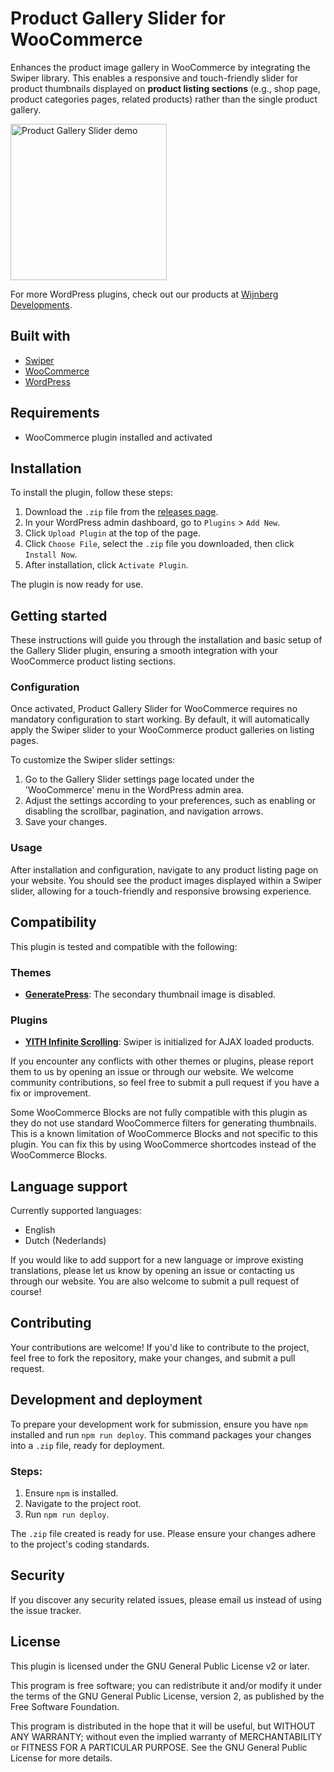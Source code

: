 # Product Gallery Slider for WooCommerce

Enhances the product image gallery in WooCommerce by integrating the Swiper library. This enables a responsive and touch-friendly slider for product thumbnails displayed on **product listing sections** (e.g., shop page, product categories pages, related products) rather than the single product gallery.

<img src="https://github.com/Paulsky/woo-swiper/assets/9481318/1d9765af-70e9-4459-a084-af36cea3aff8" width="250" alt="Product Gallery Slider demo" style="max-width: 250px !important; height: auto !important;" />

For more WordPress plugins, check out our products at [Wijnberg Developments](https://products.wijnberg.dev).

## Built with

- [Swiper](https://github.com/nolimits4web/swiper)
- [WooCommerce](https://github.com/woocommerce/woocommerce)
- [WordPress](https://github.com/WordPress/WordPress)

## Requirements

- WooCommerce plugin installed and activated

## Installation

To install the plugin, follow these steps:

1. Download the `.zip` file from the [releases page](https://github.com/Paulsky/gallery-slider/releases).
2. In your WordPress admin dashboard, go to `Plugins` > `Add New`.
3. Click `Upload Plugin` at the top of the page.
4. Click `Choose File`, select the `.zip` file you downloaded, then click `Install Now`.
5. After installation, click `Activate Plugin`.

The plugin is now ready for use.

## Getting started

These instructions will guide you through the installation and basic setup of the Gallery Slider plugin, ensuring a smooth integration with your WooCommerce product listing sections.

### Configuration

Once activated, Product Gallery Slider for WooCommerce requires no mandatory configuration to start working. By default, it will automatically apply the Swiper slider to your WooCommerce product galleries on listing pages.

To customize the Swiper slider settings:
1. Go to the Gallery Slider settings page located under the 'WooCommerce' menu in the WordPress admin area.
2. Adjust the settings according to your preferences, such as enabling or disabling the scrollbar, pagination, and navigation arrows.
3. Save your changes.

### Usage

After installation and configuration, navigate to any product listing page on your website. You should see the product images displayed within a Swiper slider, allowing for a touch-friendly and responsive browsing experience.

## Compatibility

This plugin is tested and compatible with the following:

### Themes

- [**GeneratePress**](https://generatepress.com): The secondary thumbnail image is disabled.

### Plugins

- [**YITH Infinite Scrolling**](https://yithemes.com/themes/plugins/yith-infinite-scrolling/): Swiper is initialized for AJAX loaded products.

If you encounter any conflicts with other themes or plugins, please report them to us by opening an issue or through our website. We welcome community contributions, so feel free to submit a pull request if you have a fix or improvement.

Some WooCommerce Blocks are not fully compatible with this plugin as they do not use standard WooCommerce filters for generating thumbnails. This is a known limitation of WooCommerce Blocks and not specific to this plugin. You can fix this by using WooCommerce shortcodes instead of the WooCommerce Blocks.

## Language support

Currently supported languages:
- English
- Dutch (Nederlands)

If you would like to add support for a new language or improve existing translations, please let us know by opening an issue or contacting us through our website. You are also welcome to submit a pull request of course!

## Contributing

Your contributions are welcome! If you'd like to contribute to the project, feel free to fork the repository, make your changes, and submit a pull request.

## Development and deployment

To prepare your development work for submission, ensure you have `npm` installed and run `npm run deploy`. This command packages your changes into a `.zip` file, ready for deployment.

### Steps:

1. Ensure `npm` is installed.
2. Navigate to the project root.
3. Run `npm run deploy`.

The `.zip` file created is ready for use. Please ensure your changes adhere to the project's coding standards.

## Security

If you discover any security related issues, please email us instead of using the issue tracker.

## License

This plugin is licensed under the GNU General Public License v2 or later.

This program is free software; you can redistribute it and/or modify it under the terms of the GNU General Public License, version 2, as published by the Free Software Foundation.

This program is distributed in the hope that it will be useful, but WITHOUT ANY WARRANTY; without even the implied warranty of MERCHANTABILITY or FITNESS FOR A PARTICULAR PURPOSE. See the GNU General Public License for more details.